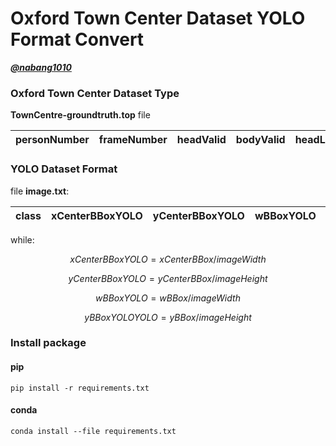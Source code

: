 # Oxford Town Center Dataset YOLO Format Convert

[***@nabang1010***](https://github.com/nabang1010)


### Oxford Town Center Dataset Type

**TownCentre-groundtruth.top** file 

| **personNumber** | **frameNumber** | **headValid** | **bodyValid** | **headLeft** | **headTop** | **headRight** | **headBottom** | **bodyLeft** | **bodyTop** | **bodyRight** | **bodyBottom** |
|---|---|---|---|---|---|---|---|---|---|---|---|


### YOLO Dataset Format

file **image.txt**:

| **class** | **xCenterBBoxYOLO** | **yCenterBBoxYOLO** | **wBBoxYOLO** | **hBBoxYOLO** | 
|---|---|---|---|---|

while:

```math 
xCenterBBoxYOLO = xCenterBBox/imageWidth 
```
```math
yCenterBBoxYOLO = yCenterBBox/imageHeight
```
```math
wBBoxYOLO = wBBox/imageWidth
```
```math
yBBoxYOLOYOLO = yBBox/imageHeight
```

### Install package
#### pip
```console
pip install -r requirements.txt
```
#### conda
```console
conda install --file requirements.txt
```